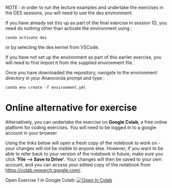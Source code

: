 NOTE : in order to run the lecture examples and undertake the exercises in the DES sessions, you will need to use the des environment.

If you have already set this up as part of the final exercise in session 1D, you need do nothing other than activate the environment using :

`conda activate des`

or by selecting the des kernel from VSCode.

If you have not set up the environment as part of this earlier exercise, you will need to first import it from the supplied environment file.

Once you have downloaded the repository, navigate to the environment directory in your Ananconda prompt and type :

`conda env create -f environment.yml`

# Online alternative for exercise

Alternatively, you can undertake the exercise on **Google Colab**, a free online platform for coding exercises. You will need to be logged in to a google account in your browser. 

Using the links below will open a fresh copy of the notebook to work on - your changes will not be visible to anyone else. However, if you want to be able to refer back to your version of the notebook in future, make sure you click **'File --> Save to Drive'**. 
Your changes will then be saved to your own account, and you can access your edited copy of the notebook from https://colab.research.google.com/.

Open Exercise 1 in Google Colab: <a target="_blank" href="https://colab.research.google.com/github/Bergam0t/additional_hsma_notebooks/blob/main/hsma_6_2b_exercise_1.ipynb">
  <img src="https://colab.research.google.com/assets/colab-badge.svg" alt="Open In Colab"/>
</a>


